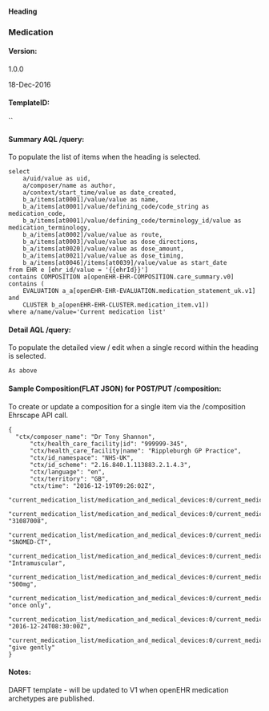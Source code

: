 #### Heading

### Medication

#### Version:

1.0.0

18-Dec-2016

#### TemplateID:
``

#### Summary AQL /query:

To populate the list of items when the heading is selected.

```
select
    a/uid/value as uid,
    a/composer/name as author,
    a/context/start_time/value as date_created,
    b_a/items[at0001]/value/value as name,
    b_a/items[at0001]/value/defining_code/code_string as medication_code,
    b_a/items[at0001]/value/defining_code/terminology_id/value as medication_terminology,
    b_a/items[at0002]/value/value as route,
    b_a/items[at0003]/value/value as dose_directions,
    b_a/items[at0020]/value/value as dose_amount,
    b_a/items[at0021]/value/value as dose_timing,
    b_a/items[at0046]/items[at0039]/value/value as start_date
from EHR e [ehr_id/value = '{{ehrId}}']
contains COMPOSITION a[openEHR-EHR-COMPOSITION.care_summary.v0]
contains (
    EVALUATION a_a[openEHR-EHR-EVALUATION.medication_statement_uk.v1] and
    CLUSTER b_a[openEHR-EHR-CLUSTER.medication_item.v1])
where a/name/value='Current medication list'
```

#### Detail AQL /query:
To populate the detailed view / edit when a single record within the heading is selected.

```
As above
```

#### Sample Composition(FLAT JSON) for POST/PUT /composition:

To create or update a composition for a single item via the /composition Ehrscape API call.

```
{
  "ctx/composer_name": "Dr Tony Shannon",
      "ctx/health_care_facility|id": "999999-345",
      "ctx/health_care_facility|name": "Rippleburgh GP Practice",
      "ctx/id_namespace": "NHS-UK",
      "ctx/id_scheme": "2.16.840.1.113883.2.1.4.3",
      "ctx/language": "en",
      "ctx/territory": "GB",
      "ctx/time": "2016-12-19T09:26:02Z",
      "current_medication_list/medication_and_medical_devices:0/current_medication:0/medication_statement:0/medication_item/medication_name|value":"Ampicillin",
      "current_medication_list/medication_and_medical_devices:0/current_medication:0/medication_statement:0/medication_item/medication_name|code": "31087008",
      "current_medication_list/medication_and_medical_devices:0/current_medication:0/medication_statement:0/medication_item/medication_name|terminology": "SNOMED-CT",
      "current_medication_list/medication_and_medical_devices:0/current_medication:0/medication_statement:0/medication_item/route": "Intramuscular",
      "current_medication_list/medication_and_medical_devices:0/current_medication:0/medication_statement:0/medication_item/dose_amount_description": "500mg",
      "current_medication_list/medication_and_medical_devices:0/current_medication:0/medication_statement:0/medication_item/dose_timing_description": "once only",
      "current_medication_list/medication_and_medical_devices:0/current_medication:0/medication_statement:0/medication_item/course_details/start_datetime": "2016-12-24T08:30:00Z",
      "current_medication_list/medication_and_medical_devices:0/current_medication:0/medication_statement:0/medication_item/dose_directions_description": "give gently"
}

```

#### Notes:

DARFT template - will be updated to V1 when openEHR medication archetypes are published.
